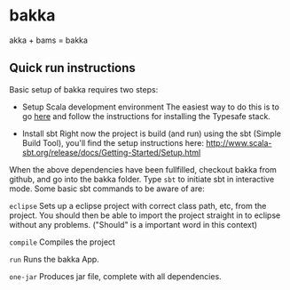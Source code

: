 bakka
=====

akka + bams = bakka

Quick run instructions
----------------------
Basic setup of bakka requires two steps:

* Setup Scala development environment
The easiest way to do this is to go [here](http://typesafe.com/resources/typesafe-stack/downloading-installing.html) and follow the instructions for installing the Typesafe stack.

* Install sbt
Right now the project is build (and run) using the sbt (Simple Build Tool), you'll find the setup instructions here: http://www.scala-sbt.org/release/docs/Getting-Started/Setup.html

When the above dependencies have been fullfilled, checkout bakka from github, and go into the bakka folder. Type `sbt` to initiate sbt in interactive mode. Some basic sbt commands to be aware of are:

`eclipse`
Sets up a eclipse project with correct class path, etc, from the project. You should then be able to import the project straight in to eclipse without any problems. ("Should" is a important word in this context)

`compile`
Compiles the project

`run`
Runs the bakka App.

`one-jar`
Produces jar file, complete with all dependencies.

